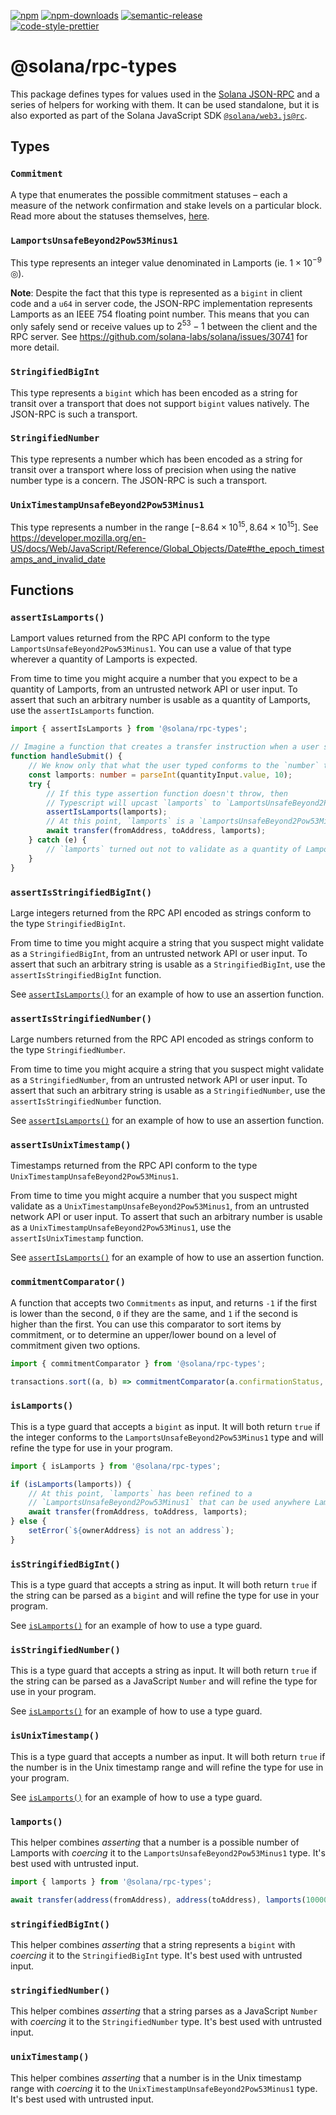 [![npm][npm-image]][npm-url]
[![npm-downloads][npm-downloads-image]][npm-url]
[![semantic-release][semantic-release-image]][semantic-release-url]
<br />
[![code-style-prettier][code-style-prettier-image]][code-style-prettier-url]

[code-style-prettier-image]: https://img.shields.io/badge/code_style-prettier-ff69b4.svg?style=flat-square
[code-style-prettier-url]: https://github.com/prettier/prettier
[npm-downloads-image]: https://img.shields.io/npm/dm/@solana/rpc-types/rc.svg?style=flat
[npm-image]: https://img.shields.io/npm/v/@solana/rpc-types/rc.svg?style=flat
[npm-url]: https://www.npmjs.com/package/@solana/rpc-types/v/rc
[semantic-release-image]: https://img.shields.io/badge/%20%20%F0%9F%93%A6%F0%9F%9A%80-semantic--release-e10079.svg
[semantic-release-url]: https://github.com/semantic-release/semantic-release

# @solana/rpc-types

This package defines types for values used in the [Solana JSON-RPC](https://docs.solana.com/api/http) and a series of helpers for working with them. It can be used standalone, but it is also exported as part of the Solana JavaScript SDK [`@solana/web3.js@rc`](https://github.com/solana-labs/solana-web3.js/tree/master/packages/library).

## Types

### `Commitment`

A type that enumerates the possible commitment statuses &ndash; each a measure of the network confirmation and stake levels on a particular block. Read more about the statuses themselves, [here](https://docs.solana.com/cluster/commitments).

### `LamportsUnsafeBeyond2Pow53Minus1`

This type represents an integer value denominated in Lamports (ie. $1 \times 10^{-9}$ &#x25CE;).

**Note**: Despite the fact that this type is represented as a `bigint` in client code and a `u64` in server code, the JSON-RPC implementation represents Lamports as an IEEE 754 floating point number. This means that you can only safely send or receive values up to $2^{53} - 1$ between the client and the RPC server. See https://github.com/solana-labs/solana/issues/30741 for more detail.

### `StringifiedBigInt`

This type represents a `bigint` which has been encoded as a string for transit over a transport that does not support `bigint` values natively. The JSON-RPC is such a transport.

### `StringifiedNumber`

This type represents a number which has been encoded as a string for transit over a transport where loss of precision when using the native number type is a concern. The JSON-RPC is such a transport.

### `UnixTimestampUnsafeBeyond2Pow53Minus1`

This type represents a number in the range $[-8.64 \times 10^{15}, 8.64 \times 10^{15}]$. See https://developer.mozilla.org/en-US/docs/Web/JavaScript/Reference/Global_Objects/Date#the_epoch_timestamps_and_invalid_date

## Functions

### `assertIsLamports()`

Lamport values returned from the RPC API conform to the type `LamportsUnsafeBeyond2Pow53Minus1`. You can use a value of that type wherever a quantity of Lamports is expected.

From time to time you might acquire a number that you expect to be a quantity of Lamports, from an untrusted network API or user input. To assert that such an arbitrary number is usable as a quantity of Lamports, use the `assertIsLamports` function.

```ts
import { assertIsLamports } from '@solana/rpc-types';

// Imagine a function that creates a transfer instruction when a user submits a form.
function handleSubmit() {
    // We know only that what the user typed conforms to the `number` type.
    const lamports: number = parseInt(quantityInput.value, 10);
    try {
        // If this type assertion function doesn't throw, then
        // Typescript will upcast `lamports` to `LamportsUnsafeBeyond2Pow53Minus1`.
        assertIsLamports(lamports);
        // At this point, `lamports` is a `LamportsUnsafeBeyond2Pow53Minus1` that can be used anywhere Lamports are expected.
        await transfer(fromAddress, toAddress, lamports);
    } catch (e) {
        // `lamports` turned out not to validate as a quantity of Lamports.
    }
}
```

### `assertIsStringifiedBigInt()`

Large integers returned from the RPC API encoded as strings conform to the type `StringifiedBigInt`.

From time to time you might acquire a string that you suspect might validate as a `StringifiedBigInt`, from an untrusted network API or user input. To assert that such an arbitrary string is usable as a `StringifiedBigInt`, use the `assertIsStringifiedBigInt` function.

See [`assertIsLamports()`](#assertislamports) for an example of how to use an assertion function.

### `assertIsStringifiedNumber()`

Large numbers returned from the RPC API encoded as strings conform to the type `StringifiedNumber`.

From time to time you might acquire a string that you suspect might validate as a `StringifiedNumber`, from an untrusted network API or user input. To assert that such an arbitrary string is usable as a `StringifiedNumber`, use the `assertIsStringifiedNumber` function.

See [`assertIsLamports()`](#assertislamports) for an example of how to use an assertion function.

### `assertIsUnixTimestamp()`

Timestamps returned from the RPC API conform to the type `UnixTimestampUnsafeBeyond2Pow53Minus1`.

From time to time you might acquire a number that you suspect might validate as a `UnixTimestampUnsafeBeyond2Pow53Minus1`, from an untrusted network API or user input. To assert that such an arbitrary number is usable as a `UnixTimestampUnsafeBeyond2Pow53Minus1`, use the `assertIsUnixTimestamp` function.

See [`assertIsLamports()`](#assertislamports) for an example of how to use an assertion function.

### `commitmentComparator()`

A function that accepts two `Commitments` as input, and returns `-1` if the first is lower than the second, `0` if they are the same, and `1` if the second is higher than the first. You can use this comparator to sort items by commitment, or to determine an upper/lower bound on a level of commitment given two options.

```ts
import { commitmentComparator } from '@solana/rpc-types';

transactions.sort((a, b) => commitmentComparator(a.confirmationStatus, b.confirmationStatus));
```

### `isLamports()`

This is a type guard that accepts a `bigint` as input. It will both return `true` if the integer conforms to the `LamportsUnsafeBeyond2Pow53Minus1` type and will refine the type for use in your program.

```ts
import { isLamports } from '@solana/rpc-types';

if (isLamports(lamports)) {
    // At this point, `lamports` has been refined to a
    // `LamportsUnsafeBeyond2Pow53Minus1` that can be used anywhere Lamports are expected.
    await transfer(fromAddress, toAddress, lamports);
} else {
    setError(`${ownerAddress} is not an address`);
}
```

### `isStringifiedBigInt()`

This is a type guard that accepts a string as input. It will both return `true` if the string can be parsed as a `bigint` and will refine the type for use in your program.

See [`isLamports()`](#islamports) for an example of how to use a type guard.

### `isStringifiedNumber()`

This is a type guard that accepts a string as input. It will both return `true` if the string can be parsed as a JavaScript `Number` and will refine the type for use in your program.

See [`isLamports()`](#islamports) for an example of how to use a type guard.

### `isUnixTimestamp()`

This is a type guard that accepts a number as input. It will both return `true` if the number is in the Unix timestamp range and will refine the type for use in your program.

See [`isLamports()`](#islamports) for an example of how to use a type guard.

### `lamports()`

This helper combines _asserting_ that a number is a possible number of Lamports with _coercing_ it to the `LamportsUnsafeBeyond2Pow53Minus1` type. It's best used with untrusted input.

```ts
import { lamports } from '@solana/rpc-types';

await transfer(address(fromAddress), address(toAddress), lamports(100000n));
```

### `stringifiedBigInt()`

This helper combines _asserting_ that a string represents a `bigint` with _coercing_ it to the `StringifiedBigInt` type. It's best used with untrusted input.

### `stringifiedNumber()`

This helper combines _asserting_ that a string parses as a JavaScript `Number` with _coercing_ it to the `StringifiedNumber` type. It's best used with untrusted input.

### `unixTimestamp()`

This helper combines _asserting_ that a number is in the Unix timestamp range with _coercing_ it to the `UnixTimestampUnsafeBeyond2Pow53Minus1` type. It's best used with untrusted input.
